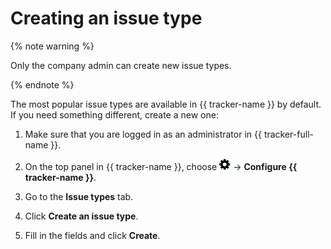 # Creating an issue type


{% note warning %}

Only the company admin can create new issue types.

{% endnote %}

The most popular issue types are available in {{ tracker-name }} by default. If you need something different, create a new one:

1. Make sure that you are logged in as an administrator in {{ tracker-full-name }}.

1. On the top panel in {{ tracker-name }}, choose ![](../../_assets/tracker/icon-settings.png) → **Configure {{ tracker-name }}**.

1. Go to the **Issue types** tab.

1. Click **Create an issue type**.

1. Fill in the fields and click **Create**.

